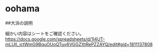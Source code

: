 # oohama
##大浜の説明

細かい内容はシートをご確認ください。
https://docs.google.com/spreadsheets/d/1I4UT-mLUlI_jctWmG9BquOUoQTuv6VGGZXtRePZZAYQ/edit#gid=1811137808

